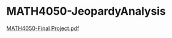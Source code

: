 # MATH4050-JeopardyAnalysis
[MATH4050-Final Project.pdf](https://github.com/coxs4/COMP4500-FinalProject/files/6380365/COMP4500-Final.Project.pdf)
